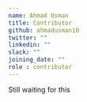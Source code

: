 ```yaml
---
name: Ahmad Usman
title: Contributor
github: ahmadusman10
twitter: ""
linkedin: ""
slack: ""
joining_date: ""
role : contributor
---
```


Still waiting for this
